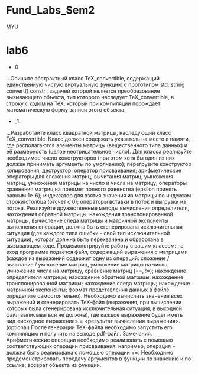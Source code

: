 # Fund_Labs_Sem2
 MYU
# lab6
* 0 

...Опишите абстрактный класс TeX_convertible, содержащий
единственную чистую виртуальную функцию с прототипом
std::string convert() const;
, задачей которой является преобразование вызывающего объекта,
тип которого наследует TeX_convertible, в строку с кодом на TeX,
который при компиляции порождает математическую форму записи
этого объекта.

* _1. 

...Разработайте класс квадратной матрицы, наследующий класс
TeX_convertible. Класс должен содержать указатель на место в
памяти, где располагаются элементы матрицы (вещественного типа
данных) и её размерность (целое неотрицательное число). Для
класса реализуйте необходимое число конструкторов (при этом хотя
бы один из них должен принимать аргументы по умолчанию);
перегрузите конструктор копирования; деструктор; оператор
присваивания; арифметические операторы для сложения матриц,
вычитания матриц, умножения матриц, умножения матрицы на
число и числа на матрицу; операторы сравнения матриц на предмет
полного равенства (epsilon принять равным 1e-6); индексатор для
взятия значения из матрицы по индексам строки/столбца (отсчёт с
0); операторы вставки в поток и выгрузки из потока. Реализуйте
дружественные методы вычисления определителя, нахождения
обратной матрицы, нахождения транспонированной матрицы,
вычисление следа матрицы и матричной экспоненты
выполнения операции, должна быть сгенерирована исключительная
ситуация (для каждого типа ошибки - свой тип исключительной
ситуации), которая должна быть перехвачена и обработана в
вызывающем коде.
Продемонстрируйте работу с вашим классом: на вход программе
подаётся файл, содержащий выражения с матрицами (каждое из
выражений содержит одну из операций: сложение / вычитание /
умножение матриц, умножение матрицы на число, умножение числа
на матрицу, сравнение матриц (==, !=); нахождение определителя
матрицы; нахождение обратной матрицы; нахождение
транспонированной матрицы; нахождение следа матрицы;
нахождение матричной экспоненты; формат представления данных в
файле определите самостоятельно). Необходимо вычислить
значения всех выражений и сгенерировать TeX-файл (выражения,
при вычислении которых была сгенерирована исключительная
ситуация, в выходной файл выписываться не должны), где каждое
выражение будет иметь вид
<исходное выражение> = <результат вычисления выражения>.
(optional) После генерации TeX-файла необходимо запустить его
компиляцию и получить на выходе pdf-файл.
Замечания. Арифметические операции необходимо
реализовать с помощью соответствующих операции присваивания:
например, операция + должна быть реализована с помощью
операции +=. Необходимо продемонстрировать передачу аргументов
в функции по значению и по ссылке; возврат объекта из функции.
